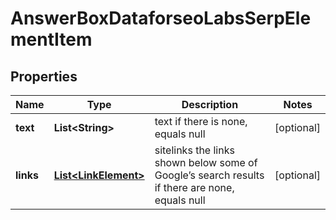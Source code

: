 

# AnswerBoxDataforseoLabsSerpElementItem


## Properties

| Name | Type | Description | Notes |
|------------ | ------------- | ------------- | -------------|
|**text** | **List&lt;String&gt;** | text if there is none, equals null |  [optional] |
|**links** | [**List&lt;LinkElement&gt;**](LinkElement.md) | sitelinks the links shown below some of Google’s search results if there are none, equals null |  [optional] |



